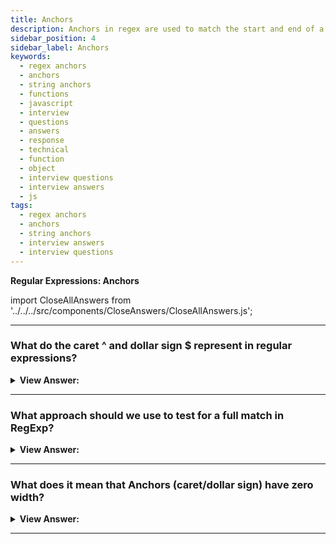 ```yaml
---
title: Anchors
description: Anchors in regex are used to match the start and end of a string. They are used to match the start and end of a string.
sidebar_position: 4
sidebar_label: Anchors
keywords:
  - regex anchors
  - anchors
  - string anchors
  - functions
  - javascript
  - interview
  - questions
  - answers
  - response
  - technical
  - function
  - object
  - interview questions
  - interview answers
  - js
tags:
  - regex anchors
  - anchors
  - string anchors
  - interview answers
  - interview questions
---
```


<head>
  <title>Anchors | Regular Expressions Interview Questions</title>
</head>

**Regular Expressions: Anchors**

import CloseAllAnswers from '../../../src/components/CloseAnswers/CloseAllAnswers.js';

<CloseAllAnswers />

---

### What do the caret ^ and dollar sign $ represent in regular expressions?

<details>
  <summary><strong>View Answer:</strong></summary>
  <div>
  <div><strong>Interview Response:</strong> The caret ^ and dollar $ characters have special meaning in a regexp. They are called “anchors”. The caret ^ matches at the beginning of the text, and the dollar $ represents the end. You should note that we could use the startsWith and endsWith methods to perform the same task, which is the recommendation. We use regular expressions for more complex tests in JavaScript.
    </div><br />
  <div><strong className="codeExample">Code Example:</strong><br /><br />

  <div></div>

```js
let str1 = 'Mary had a little lamb';
alert(/^Mary/.test(str1)); // true

let str2 = "it's fleece was white as snow";
alert(/snow$/.test(str2)); // true
```

  </div>
  </div>
</details>

---

### What approach should we use to test for a full match in RegExp?

<details>
  <summary><strong>View Answer:</strong></summary>
  <div>
  <div><strong>Interview Response:</strong> Both anchors, caret, and dollar sign, together ^...$ often get used in testing whether a string fully matches the pattern. For instance, check if the user input is in the proper format.
    </div><br />
  <div><strong className="codeExample">Code Example:</strong><br /><br />

  <div></div>

```js
let goodInput = '12:34';
let badInput = '12:345';

let regexp = /^\d\d:\d\d$/;
alert(regexp.test(goodInput)); // true
alert(regexp.test(badInput)); // false
```

  </div>
  </div>
</details>

---

### What does it mean that Anchors (caret/dollar sign) have zero width?

<details>
  <summary><strong>View Answer:</strong></summary>
  <div>
  <div><strong>Interview Response:</strong> They do not match a character but instead force the regexp engine to check the condition (text start/end).
    </div>
  </div>
</details>

---
